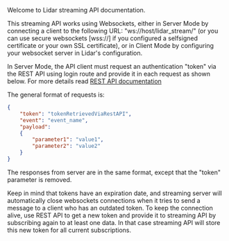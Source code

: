 Welcome to Lidar streaming API documentation.

This streaming API works using Websockets, either in Server Mode by connecting a client to the following URL: "ws://host/lidar_stream/" (or you can use secure websockets [wss://] if you configured a selfsigned certificate or your own SSL certificate), or in Client Mode by configuring your websocket server in Lidar's configuration.

In Server Mode, the API client must request an authentication "token" via the REST API using login route and provide it in each request as shown below. For more details read [REST API documentation](https://lidarapi.github.io/WindCubeScan/)

The general format of requests is:

```json
{
    "token": "tokenRetrievedViaRestAPI",
    "event": "event_name",
    "payload":
    {
        "parameter1": "value1",
        "parameter2": "value2"
    }
}
```

The responses from server are in the same format, except that the "token" parameter is removed.

Keep in mind that tokens have an expiration date, and streaming server will automatically close websockets connections when it tries to send a message to a client who has an outdated token. To keep the connection alive, use REST API to get a new token and provide it to streaming API by subscribing again to at least one data. In that case streaming API will store this new token for all current subscriptions.
